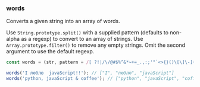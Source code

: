 ### words

Converts a given string into an array of words.

Use `String.prototype.split()` with a supplied pattern (defaults to non-alpha as a regexp) to convert to an array of strings. Use `Array.prototype.filter()` to remove any empty strings.
Omit the second argument to use the default regexp.

```js
const words = (str, pattern = /[ ?!|/\/@#$%^&*~+=_.,:;'"`<>{}()\[\]\-]+/) => str.split(pattern).filter(Boolean);
```

```js
words('I люблю  javaScript!!'); // ["I", "люблю", "javaScript"]
words('python, javaScript & coffee'); // ["python", "javaScript", "coffee"]
```

